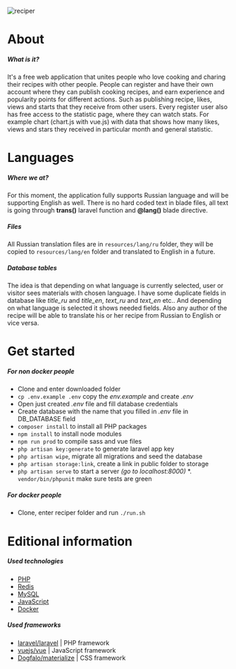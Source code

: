 ![reciper](https://github.com/SerhiiCho/reciper/blob/master/storage/app/public/other/wallpaper.jpg?raw=true)

# About

##### What is it?

It's a free web application that unites people who love cooking and charing their recipes with other people. People can register and have their own account where they can publish cooking recipes, and earn experience and popularity points for different actions. Such as publishing recipe, likes, views and starts that they receive from other users. Every register user also has free access to the statistic page, where they can watch stats. For example chart (chart.js with vue.js) with data that shows how many likes, views and stars they received in particular month and general statistic.

# Languages

##### Where we at?

For this moment, the application fully supports Russian language and will be supporting English as well. There is no hard coded text in blade files, all text is going through **trans()** laravel function and **@lang()** blade directive. 

##### Files

All Russian translation files are in `resources/lang/ru` folder, they will be copied to `resources/lang/en` folder and translated to English in a future.

##### Database tables

The idea is that depending on what language is currently selected, user or visitor sees materials with chosen language. I have some duplicate fields in database like *title_ru* and *title_en*, *text_ru* and *text_en* etc.. And depending on what language is selected it shows needed fields. Also any author of the recipe will be able to translate his or her recipe from Russian to English or vice versa.

# Get started

##### For non docker people

* Clone and enter downloaded folder
* `cp .env.example .env` copy the *env.example* and create *.env*
* Open just created *.env* file and fill database credentials
* Create database with the name that you filled in *.env* file in DB_DATABASE field
* `composer install` to install all PHP packages
* `npm install` to install node modules
* `npm run prod` to compile sass and vue files
* `php artisan key:generate` to generate laravel app key
* `php artisan wipe`, migrate all migrations and seed the database
* `php artisan storage:link`, create a link in public folder to storage
* `php artisan serve` to start a server *(go to localhost:8000)*
*. `vendor/bin/phpunit` make sure tests are green

##### For docker people

* Clone, enter reciper folder and run `./run.sh`

# Editional information

##### Used technologies

* [PHP](http://php.net/)
* [Redis](https://redis.io/)
* [MySQL](https://www.mysql.com/)
* [JavaScript](https://www.javascript.com/)
* [Docker](https://www.docker.com/)

##### Used frameworks

* [laravel/laravel](https://github.com/laravel/laravel) | PHP framework
* [vuejs/vue](https://github.com/vuejs/vue) | JavaScript framework
* [Dogfalo/materialize](https://materializecss.com) | CSS framework